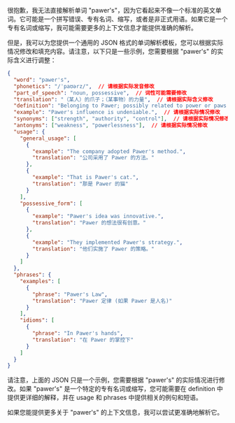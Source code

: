 很抱歉，我无法直接解析单词 "pawer's"，因为它看起来不像一个标准的英文单词。它可能是一个拼写错误、专有名词、缩写，或者是非正式用语。如果它是一个专有名词或缩写，我可能需要更多的上下文信息才能提供准确的解析。

但是，我可以为您提供一个通用的 JSON 格式的单词解析模板，您可以根据实际情况修改和填充内容。请注意，以下只是一些示例，您需要根据 "pawer's" 的实际含义进行调整：

```json
{
  "word": "pawer's",
  "phonetics": "/ˈpaʊərz/",  // 请根据实际发音修改
  "part_of_speech": "noun, possessive",  // 词性可能需要修改
  "translation": "（某人）的爪子；（某事物）的力量",  // 请根据实际含义修改
  "definition": "Belonging to Pawer; possibly related to power or paws.",  // 请根据实际情况修改
  "example": "Pawer's influence is undeniable.",  // 请根据实际情况修改
  "synonyms": ["strength", "authority", "control"],  // 请根据实际情况修改
  "antonyms": ["weakness", "powerlessness"],  // 请根据实际情况修改
  "usage": {
    "general_usage": [
      {
        "example": "The company adopted Pawer's method.",
        "translation": "公司采用了 Pawer 的方法。"
      },
      {
        "example": "That is Pawer's cat.",
        "translation": "那是 Pawer 的猫"
      }
    ],
    "possessive_form": [
      {
        "example": "Pawer's idea was innovative.",
        "translation": "Pawer 的想法很有创意。"
      },
      {
        "example": "They implemented Pawer's strategy.",
        "translation": "他们实施了 Pawer 的策略。"
      }
    ]
  },
  "phrases": {
    "examples": [
      {
        "phrase": "Pawer's Law",
        "translation": "Pawer 定律 (如果 Pawer 是人名)"
      }
    ],
    "idioms": [
      {
        "phrase": "In Pawer's hands",
        "translation": "在 Pawer 的掌控下"
      }
    ]
  }
}
```

请注意，上面的 JSON 只是一个示例，您需要根据 "pawer's" 的实际情况进行修改。如果 "pawer's" 是一个特定的专有名词或缩写，您可能需要在 definition 中提供更详细的解释，并在 usage 和 phrases 中提供相关的例句和短语。

如果您能提供更多关于 "pawer's" 的上下文信息，我可以尝试更准确地解析它。
 